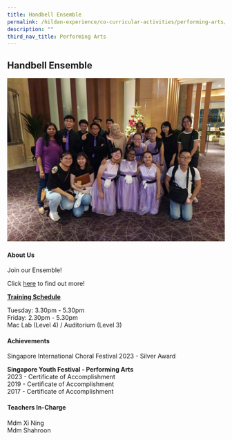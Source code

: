 ```yaml
---
title: Handbell Ensemble
permalink: /hildan-experience/co-curricular-activities/performing-arts/handbell-ensemble/
description: ""
third_nav_title: Performing Arts
---
```

Handbell Ensemble
-----------------

![](/images/CCA/Handbell.jpeg)


#### About Us

Join our Ensemble!

Click&nbsp;[here](/files/CCA/Handbell%20Ensemble%202016.pdf)&nbsp;to find out more!

**<u>Training Schedule</u>**  
  
Tuesday: 3.30pm - 5.30pm<br>
Friday: 2.30pm - 5.30pm<br>
Mac Lab (Level 4) / Auditorium (Level 3)

#### Achievements
Singapore International Choral Festival 2023 - Silver Award<br>

**Singapore Youth Festival - Performing Arts**<br>
2023 - Certificate of Accomplishment<br>
2019 - Certificate of Accomplishment<br>
2017 -&nbsp;Certificate of Accomplishment<br>

####  Teachers In-Charge
Mdm Xi Ning<br>
Mdm Shahroon<br>
